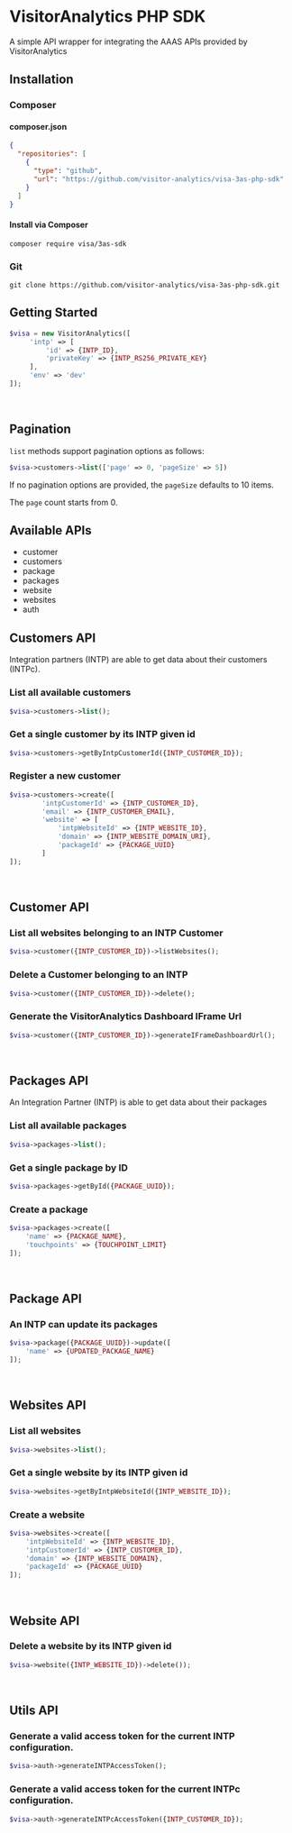 # VisitorAnalytics PHP SDK

A simple API wrapper for integrating the AAAS APIs provided by VisitorAnalytics

## Installation

### Composer

#### composer.json

```json
{
  "repositories": [
    {
      "type": "github",
      "url": "https://github.com/visitor-analytics/visa-3as-php-sdk"
    }
  ]
}
```
#### Install via Composer

```
composer require visa/3as-sdk
```

### Git

```
git clone https://github.com/visitor-analytics/visa-3as-php-sdk.git
```

## Getting Started

```php
$visa = new VisitorAnalytics([
     'intp' => [
         'id' => {INTP_ID},
         'privateKey' => {INTP_RS256_PRIVATE_KEY}
     ],
     'env' => 'dev'
]);
```

<br>

## Pagination

`list` methods support pagination options as follows:

```php
$visa->customers->list(['page' => 0, 'pageSize' => 5])
```

If no pagination options are provided, the `pageSize` defaults to 10 items.

The `page` count starts from 0.
<br>

## Available APIs

- customer
- customers
- package
- packages
- website
- websites
- auth

## Customers API

Integration partners (INTP) are able to get data about their customers (INTPc).

### List all available customers

```php
$visa->customers->list();
```

### Get a single customer by its INTP given id

```php
$visa->customers->getByIntpCustomerId({INTP_CUSTOMER_ID});
```

### Register a new customer

```php
$visa->customers->create([
        'intpCustomerId' => {INTP_CUSTOMER_ID},
        'email' => {INTP_CUSTOMER_EMAIL},
        'website' => [
            'intpWebsiteId' => {INTP_WEBSITE_ID},
            'domain' => {INTP_WEBSITE_DOMAIN_URI},
            'packageId' => {PACKAGE_UUID}
        ]
]);
```

<br>

## Customer API

### List all websites belonging to an INTP Customer

```php
$visa->customer({INTP_CUSTOMER_ID})->listWebsites();
```

### Delete a Customer belonging to an INTP

```php
$visa->customer({INTP_CUSTOMER_ID})->delete();
```

### Generate the VisitorAnalytics Dashboard IFrame Url

```php
$visa->customer({INTP_CUSTOMER_ID})->generateIFrameDashboardUrl();
```

<br>

## Packages API

An Integration Partner (INTP) is able to get data about their packages

### List all available packages

```php
$visa->packages->list();
```

### Get a single package by ID

```php
$visa->packages->getById({PACKAGE_UUID});
```

### Create a package

```php
$visa->packages->create([
    'name' => {PACKAGE_NAME},
    'touchpoints' => {TOUCHPOINT_LIMIT}
]);
```

<br>

## Package API

### An INTP can update its packages

```php
$visa->package({PACKAGE_UUID})->update([
    'name' => {UPDATED_PACKAGE_NAME}
]);
```

<br>

## Websites API

### List all websites

```php
$visa->websites->list();
```

### Get a single website by its INTP given id

```php
$visa->websites->getByIntpWebsiteId({INTP_WEBSITE_ID});
```

### Create a website

```php
$visa->websites->create([
    'intpWebsiteId' => {INTP_WEBSITE_ID},
    'intpCustomerId' => {INTP_CUSTOMER_ID},
    'domain' => {INTP_WEBSITE_DOMAIN},
    'packageId' => {PACKAGE_UUID}
]);
```

<br>

## Website API

### Delete a website by its INTP given id

```php
$visa->website({INTP_WEBSITE_ID})->delete());
```

<br>

## Utils API

### Generate a valid access token for the current INTP configuration.

```php
$visa->auth->generateINTPAccessToken();
```

### Generate a valid access token for the current INTPc configuration.

```php
$visa->auth->generateINTPcAccessToken({INTP_CUSTOMER_ID});
```
